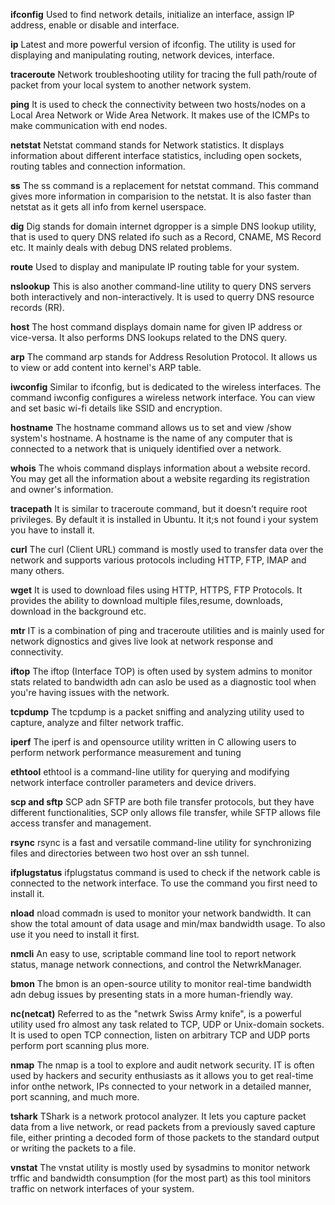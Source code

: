 **ifconfig**
Used to find network details, initialize an interface, assign IP address, enable or disable and interface.

**ip**
Latest and more powerful version of ifconfig. The utility is used for displaying and manipulating routing, network devices, interface.

**traceroute**
Network troubleshooting utility for tracing the full path/route of packet from your local system to another network system.

**ping**
It is used to check the connectivity between two hosts/nodes on a Local Area Network or Wide Area Network. It makes use of the ICMPs to make communication with end nodes.

**netstat**
Netstat command stands for Network statistics. It displays information about different interface statistics, including open sockets, routing tables and connection information.

**ss**
The ss command is a replacement for netstat command. This command gives more information in comparision to the netstat. It is also faster than netstat as it gets all info from kernel userspace.

**dig**
Dig stands for domain internet dgropper is a simple DNS lookup utility, that is used to query DNS related ifo such as a Record, CNAME, MS Record etc. It mainly deals with debug DNS related problems.

**route**
Used to display and manipulate IP routing table for your system.

**nslookup**
This is also another command-line utility to query DNS servers both interactively and non-interactively. It is used to querry DNS resource records (RR).

**host**
The host command displays domain name for given IP address or vice-versa. It also performs DNS lookups related to the DNS query.

**arp**
The command arp stands for Address Resolution Protocol. It allows us to view or add content into kernel's ARP table.

**iwconfig**
Similar to ifconfig, but is dedicated to the wireless interfaces. The command iwconfig configures a wireless network interface. You can view and set basic wi-fi details like SSID and encryption.

**hostname**
The hostname command allows us to set and view /show system's hostname. A hostname is the name of any computer that is connected to a network that is uniquely identified over a network.

**whois**
The whois command displays information about a website record. You may get all the information about a website regarding its registration and owner's information.

**tracepath**
It is similar to traceroute command, but it doesn't require root privileges. By default it is installed in Ubuntu. It it;s not found i your system you have to install it.

**curl**
The curl (Client URL) command is mostly used to transfer data over the network and supports various protocols including HTTP, FTP, IMAP and many others.

**wget**
It is used to download files using HTTP, HTTPS, FTP Protocols. It provides the ability to download multiple files,resume, downloads, download in the background etc.

**mtr**
IT is a combination of ping and traceroute utilities and is mainly used for network dignostics and gives live look at network response and connectivity.

**iftop**
The iftop (Interface TOP) is often used by system admins to monitor stats related to bandwidth adn can aslo be used as a diagnostic tool when you're having issues with the network.

**tcpdump**
The tcpdump is a packet sniffing and analyzing utility used to capture, analyze and filter network traffic.

**iperf**
The iperf is and opensource utility written in C allowing users to perform network performance measurement and tuning

**ethtool**
ethtool is a command-line utility for querying and modifying network interface controller parameters and device drivers.

**scp and sftp**
SCP adn SFTP are both file transfer protocols, but they have different functionalities, SCP only allows file transfer, while SFTP allows file access transfer and management.

**rsync**
rsync is a fast and versatile command-line utility for synchronizing files and directories between two host over an ssh tunnel.

**ifplugstatus**
ifplugstatus command is used to check if the network cable is connected to the network interface. To use the command you first need to install it.

**nload**
nload commadn is used to monitor your network bandwidth. It can show the total amount of data usage and min/max bandwidth usage. To also use it you need to install it first.

**nmcli**
An easy to use, scriptable command line tool to report network status, manage network connections, and control the NetwrkManager.

**bmon**
The bmon is an open-source utility to monitor real-time bandwidth adn debug issues by presenting stats in a more human-friendly way.

**nc(netcat)**
Referred to as the "netwrk Swiss Army knife", is a powerful utility used fro almost any task related to TCP, UDP or Unix-domain sockets. It is used to open TCP connection, listen on arbitrary TCP and UDP ports perform port scanning plus more.

**nmap**
The nmap is a tool to explore and audit network security. IT is often used by hackers and security enthusiasts as it allows you to get real-time infor onthe network, IPs connected to your network in a detailed manner, port scanning, and much more.

**tshark**
TShark is a network protocol analyzer. It lets you capture packet data from a live network, or read packets from a previously saved capture file, either printing a decoded form of those packets to the standard output or writing the packets to a file.

**vnstat**
The vnstat utility is mostly used by sysadmins to monitor network trffic and bandwidth consumption (for the most part) as this tool minitors traffic on network interfaces of your system.